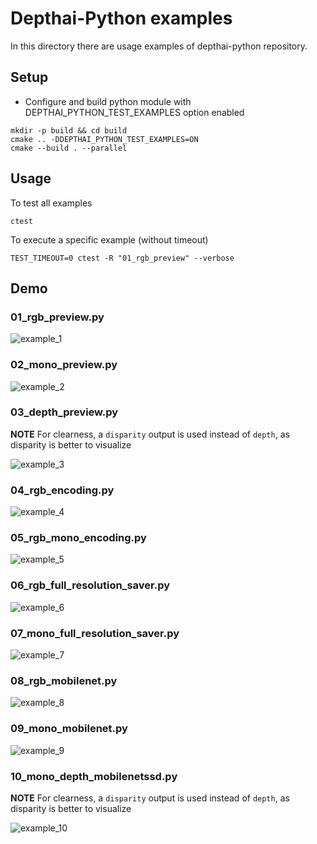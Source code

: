 # Depthai-Python examples

In this directory there are usage examples of depthai-python repository. 

## Setup

- Configure and build python module with DEPTHAI_PYTHON_TEST_EXAMPLES option enabled

```
mkdir -p build && cd build
cmake .. -DDEPTHAI_PYTHON_TEST_EXAMPLES=ON
cmake --build . --parallel
```

## Usage

To test all examples
```
ctest
```

To execute a specific example (without timeout)
```
TEST_TIMEOUT=0 ctest -R "01_rgb_preview" --verbose
```

## Demo

### 01_rgb_preview.py
![example_1](https://user-images.githubusercontent.com/5244214/104040973-9afd2800-51d8-11eb-8fe6-52649069ded5.gif)

### 02_mono_preview.py
![example_2](https://user-images.githubusercontent.com/5244214/104040960-959fdd80-51d8-11eb-8bde-fd706b5c8670.gif)

### 03_depth_preview.py

**NOTE** For clearness, a `disparity` output is used instead of `depth`, as disparity is better to visualize

![example_3](https://user-images.githubusercontent.com/5244214/104055993-fdadee00-51ef-11eb-9c52-882e1b0e734b.gif)

### 04_rgb_encoding.py
![example_4](https://user-images.githubusercontent.com/5244214/104040930-8f116600-51d8-11eb-888a-88272c34aed4.gif)

### 05_rgb_mono_encoding.py
![example_5](https://user-images.githubusercontent.com/5244214/104040921-8d47a280-51d8-11eb-9bc1-d809ec6cd9f6.gif)

### 06_rgb_full_resolution_saver.py
![example_6](https://user-images.githubusercontent.com/5244214/104040908-8882ee80-51d8-11eb-8817-1c8dca320f2b.gif)

### 07_mono_full_resolution_saver.py
![example_7](https://user-images.githubusercontent.com/5244214/104040905-86209480-51d8-11eb-9e15-5fe94aba7b69.gif)

### 08_rgb_mobilenet.py
![example_8](https://user-images.githubusercontent.com/5244214/104040901-84ef6780-51d8-11eb-96e7-f54fa7853f1f.gif)

### 09_mono_mobilenet.py
![example_9](https://user-images.githubusercontent.com/5244214/104040898-8456d100-51d8-11eb-9498-e316b71d41e6.gif)

### 10_mono_depth_mobilenetssd.py

**NOTE** For clearness, a `disparity` output is used instead of `depth`, as disparity is better to visualize

![example_10](https://user-images.githubusercontent.com/5244214/104056108-35b53100-51f0-11eb-9677-63e5fb5bcb83.gif)

